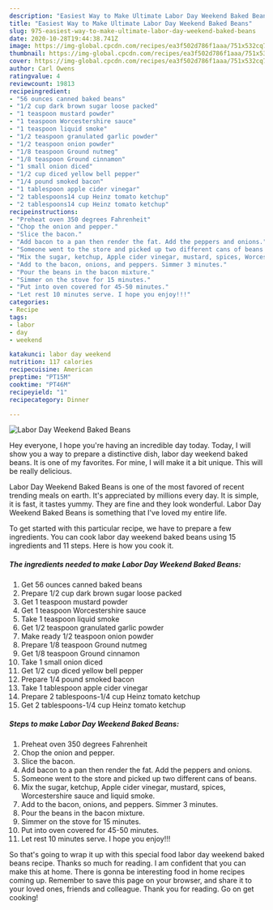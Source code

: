 ```yaml
---
description: "Easiest Way to Make Ultimate Labor Day Weekend Baked Beans"
title: "Easiest Way to Make Ultimate Labor Day Weekend Baked Beans"
slug: 975-easiest-way-to-make-ultimate-labor-day-weekend-baked-beans
date: 2020-10-28T19:44:38.741Z
image: https://img-global.cpcdn.com/recipes/ea3f502d786f1aaa/751x532cq70/labor-day-weekend-baked-beans-recipe-main-photo.jpg
thumbnail: https://img-global.cpcdn.com/recipes/ea3f502d786f1aaa/751x532cq70/labor-day-weekend-baked-beans-recipe-main-photo.jpg
cover: https://img-global.cpcdn.com/recipes/ea3f502d786f1aaa/751x532cq70/labor-day-weekend-baked-beans-recipe-main-photo.jpg
author: Carl Owens
ratingvalue: 4
reviewcount: 19813
recipeingredient:
- "56 ounces canned baked beans"
- "1/2 cup dark brown sugar loose packed"
- "1 teaspoon mustard powder"
- "1 teaspoon Worcestershire sauce"
- "1 teaspoon liquid smoke"
- "1/2 teaspoon granulated garlic powder"
- "1/2 teaspoon onion powder"
- "1/8 teaspoon Ground nutmeg"
- "1/8 teaspoon Ground cinnamon"
- "1 small onion diced"
- "1/2 cup diced yellow bell pepper"
- "1/4 pound smoked bacon"
- "1 tablespoon apple cider vinegar"
- "2 tablespoons14 cup Heinz tomato ketchup"
- "2 tablespoons14 cup Heinz tomato ketchup"
recipeinstructions:
- "Preheat oven 350 degrees Fahrenheit"
- "Chop the onion and pepper."
- "Slice the bacon."
- "Add bacon to a pan then render the fat. Add the peppers and onions."
- "Someone went to the store and picked up two different cans of beans."
- "Mix the sugar, ketchup, Apple cider vinegar, mustard, spices, Worcestershire sauce and liquid smoke."
- "Add to the bacon, onions, and peppers. Simmer 3 minutes."
- "Pour the beans in the bacon mixture."
- "Simmer on the stove for 15 minutes."
- "Put into oven covered for 45-50 minutes."
- "Let rest 10 minutes serve. I hope you enjoy!!!"
categories:
- Recipe
tags:
- labor
- day
- weekend

katakunci: labor day weekend 
nutrition: 117 calories
recipecuisine: American
preptime: "PT15M"
cooktime: "PT46M"
recipeyield: "1"
recipecategory: Dinner

---
```



![Labor Day Weekend Baked Beans](https://img-global.cpcdn.com/recipes/ea3f502d786f1aaa/751x532cq70/labor-day-weekend-baked-beans-recipe-main-photo.jpg)

Hey everyone, I hope you're having an incredible day today. Today, I will show you a way to prepare a distinctive dish, labor day weekend baked beans. It is one of my favorites. For mine, I will make it a bit unique. This will be really delicious.

Labor Day Weekend Baked Beans is one of the most favored of recent trending meals on earth. It's appreciated by millions every day. It is simple, it is fast, it tastes yummy. They are fine and they look wonderful. Labor Day Weekend Baked Beans is something that I've loved my entire life.




To get started with this particular recipe, we have to prepare a few ingredients. You can cook labor day weekend baked beans using 15 ingredients and 11 steps. Here is how you cook it.

<!--inarticleads1-->

##### The ingredients needed to make Labor Day Weekend Baked Beans:

1. Get 56 ounces canned baked beans
1. Prepare 1/2 cup dark brown sugar loose packed
1. Get 1 teaspoon mustard powder
1. Get 1 teaspoon Worcestershire sauce
1. Take 1 teaspoon liquid smoke
1. Get 1/2 teaspoon granulated garlic powder
1. Make ready 1/2 teaspoon onion powder
1. Prepare 1/8 teaspoon Ground nutmeg
1. Get 1/8 teaspoon Ground cinnamon
1. Take 1 small onion diced
1. Get 1/2 cup diced yellow bell pepper
1. Prepare 1/4 pound smoked bacon
1. Take 1 tablespoon apple cider vinegar
1. Prepare 2 tablespoons-1/4 cup Heinz tomato ketchup
1. Get 2 tablespoons-1/4 cup Heinz tomato ketchup




<!--inarticleads2-->

##### Steps to make Labor Day Weekend Baked Beans:

1. Preheat oven 350 degrees Fahrenheit
1. Chop the onion and pepper.
1. Slice the bacon.
1. Add bacon to a pan then render the fat. Add the peppers and onions.
1. Someone went to the store and picked up two different cans of beans.
1. Mix the sugar, ketchup, Apple cider vinegar, mustard, spices, Worcestershire sauce and liquid smoke.
1. Add to the bacon, onions, and peppers. Simmer 3 minutes.
1. Pour the beans in the bacon mixture.
1. Simmer on the stove for 15 minutes.
1. Put into oven covered for 45-50 minutes.
1. Let rest 10 minutes serve. I hope you enjoy!!!




So that's going to wrap it up with this special food labor day weekend baked beans recipe. Thanks so much for reading. I am confident that you can make this at home. There is gonna be interesting food in home recipes coming up. Remember to save this page on your browser, and share it to your loved ones, friends and colleague. Thank you for reading. Go on get cooking!
